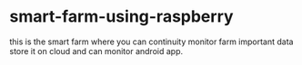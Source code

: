 # smart-farm-using-raspberry
this is the smart farm where you can continuity monitor farm important data store it on cloud and can monitor android app. 
